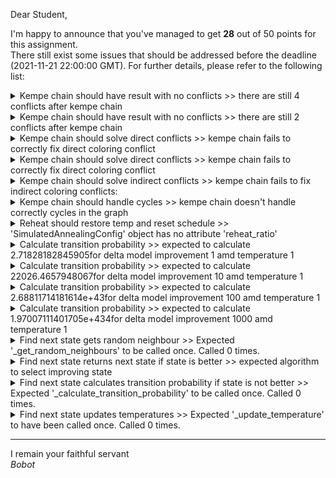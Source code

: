 Dear Student,

I'm happy to announce that you've managed to get **28** out of 50 points for this assignment.\
There still exist some issues that should be addressed before the deadline (2021-11-21 22:00:00 GMT). For further details, please refer to the following list:

<details><summary>Kempe chain should have result with no conflicts &gt;&gt; there are still 4 conflicts after kempe chain</summary>	- bad edges: [0, 4, 0, 0, 0, 0, 0, 0, 0]<br>	- state: (0: 1) (1: 0) (2: 0) (3: 0) (4: 1) (5: 1) (6: 1) (7: 1) (8: 2)<br>	- graph: {0: {8, 4, 5}, 1: {4, 6}, 2: {4, 5}, 3: {6}, 4: {0, 1, 2}, 5: {0, 2}, 6: {1, 3}, 7: {8}, 8: {0, 7}}</details>
<details><summary>Kempe chain should have result with no conflicts &gt;&gt; there are still 2 conflicts after kempe chain</summary>	- bad edges: [0, 0, 2, 0, 0, 0, 0, 0, 0]<br>	- state: (0: 2) (1: 0) (2: 0) (3: 0) (4: 1) (5: 1) (6: 1) (7: 1) (8: 2)<br>	- graph: {0: {8, 4, 5}, 1: {4, 6}, 2: {4, 5}, 3: {6}, 4: {0, 1, 2}, 5: {0, 2}, 6: {1, 3}, 7: {8}, 8: {0, 7}}</details>
<details><summary>Kempe chain should solve direct conflicts &gt;&gt; kempe chain fails to correctly fix direct coloring conflict</summary>	- state: (0: 1) (1: 0) (2: 0) (3: 0) (4: 1) (5: 1) (6: 1) (7: 1) (8: 2)<br>	- graph: {0: {8, 4, 5}, 1: {4, 6}, 2: {4, 5}, 3: {6}, 4: {0, 1, 2}, 5: {0, 2}, 6: {1, 3}, 7: {8}, 8: {0, 7}}</details>
<details><summary>Kempe chain should solve direct conflicts &gt;&gt; kempe chain fails to correctly fix direct coloring conflict</summary>	- state: (0: 2) (1: 0) (2: 0) (3: 0) (4: 1) (5: 1) (6: 1) (7: 1) (8: 2)<br>	- graph: {0: {8, 4, 5}, 1: {4, 6}, 2: {4, 5}, 3: {6}, 4: {0, 1, 2}, 5: {0, 2}, 6: {1, 3}, 7: {8}, 8: {0, 7}}</details>
<details><summary>Kempe chain should solve indirect conflicts &gt;&gt; kempe chain fails to fix indirect coloring conflicts:</summary>	- state: (0: 1) (1: 0) (2: 0) (3: 0) (4: 1) (5: 1) (6: 1) (7: 1) (8: 2)<br>	- graph: {0: {8, 4, 5}, 1: {4, 6}, 2: {4, 5}, 3: {6}, 4: {0, 1, 2}, 5: {0, 2}, 6: {1, 3}, 7: {8}, 8: {0, 7}}</details>
<details><summary>Kempe chain should handle cycles &gt;&gt; kempe chain doesn&#x27;t handle correctly cycles in the graph</summary>	- state: (0: 1) (1: 0) (2: 0) (3: 0) (4: 1) (5: 1) (6: 1) (7: 1) (8: 2)<br>	- graph: {0: {8, 4, 5}, 1: {4, 6}, 2: {4, 5}, 3: {6}, 4: {0, 1, 2}, 5: {0, 2}, 6: {1, 3}, 7: {8}, 8: {0, 7}}</details>
<details><summary>Reheat should restore temp and reset schedule &gt;&gt; &#x27;SimulatedAnnealingConfig&#x27; object has no attribute &#x27;reheat_ratio&#x27;</summary></details>
<details><summary>Calculate transition probability &gt;&gt; expected to calculate 2.71828182845905for delta model improvement 1 amd temperature 1</summary></details>
<details><summary>Calculate transition probability &gt;&gt; expected to calculate 22026.4657948067for delta model improvement 10 amd temperature 1</summary></details>
<details><summary>Calculate transition probability &gt;&gt; expected to calculate 2.68811714181614e+43for delta model improvement 100 amd temperature 1</summary></details>
<details><summary>Calculate transition probability &gt;&gt; expected to calculate 1.97007111401705e+434for delta model improvement 1000 amd temperature 1</summary></details>
<details><summary>Find next state gets random neighbour &gt;&gt; Expected &#x27;_get_random_neighbours&#x27; to be called once. Called 0 times.</summary></details>
<details><summary>Find next state returns next state if state is better &gt;&gt; expected algorithm to select improving state</summary></details>
<details><summary>Find next state calculates transition probability if state is not better &gt;&gt; Expected &#x27;_calculate_transition_probability&#x27; to be called once. Called 0 times.</summary></details>
<details><summary>Find next state updates temperatures &gt;&gt; Expected &#x27;_update_temperature&#x27; to have been called once. Called 0 times.</summary></details>

-----------
I remain your faithful servant\
_Bobot_